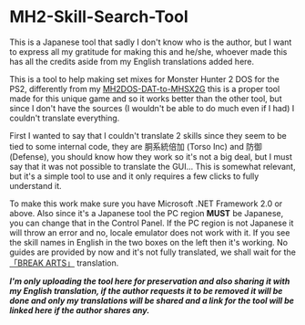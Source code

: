 # MH2-Skill-Search-Tool
This is a Japanese tool that sadly I don't know who is the author, but I want to express all my gratitude for making this and he/she, whoever made this has all the credits aside from my English translations added here.

This is a tool to help making set mixes for Monster Hunter 2 DOS for the PS2, differently from my [MH2DOS-DAT-to-MHSX2G](https://github.com/Malckyor/MH2DOS-DAT-to-MHSX2G) this is a proper tool made for this unique game and so it works better than the other tool, but since I don't have the sources (I wouldn't be able to do much even if I had) I couldn't translate everything.

First I wanted to say that I couldn't translate 2 skills since they seem to be tied to some internal code, they are 胴系統倍加 (Torso Inc) and 防御 (Defense), you should know how they work so it's not a big deal, but I must say that it was not possible to translate the GUI... This is somewhat relevant, but it's a simple tool to use and it only requires a few clicks to fully understand it.

To make this work make sure you have Microsoft .NET Framework 2.0 or above.
Also since it's a Japanese tool the PC region **MUST** be Japanese, you can change that in the Control Panel. If the PC region is not Japanese it will throw an error and no, locale emulator does not work with it. If you see the skill names in English in the two boxes on the left then it's working.
No guides are provided by now and it's not fully translated, we shall wait for the [「BREAK ARTS」](https://twitter.com/AcuteAcid/status/1601316565240385539) translation.

***I'm only uploading the tool here for preservation and also sharing it with my English translation, if the author requests it to be removed it will be done and only my translations will be shared and a link for the tool will be linked here if the author shares any.***
